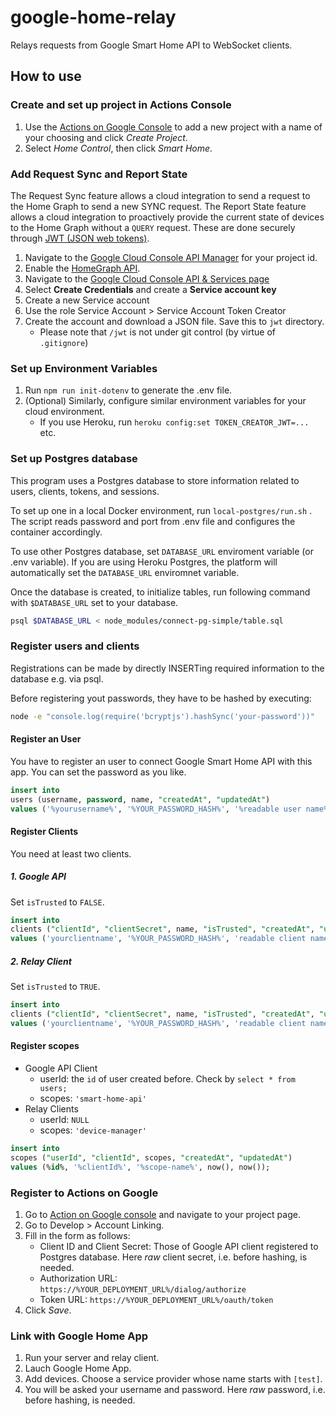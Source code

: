 # google-home-relay

Relays requests from Google Smart Home API to WebSocket clients.

## How to use

### Create and set up project in Actions Console

1. Use the [Actions on Google Console](https://console.actions.google.com/) to add a new project with a name of your choosing and click *Create Project*.
1. Select *Home Control*, then click *Smart Home*.

### Add Request Sync and Report State

The Request Sync feature allows a cloud integration to send a request to the Home Graph to send a new SYNC request. The Report State feature allows a cloud integration to proactively provide the current state of devices to the Home Graph without a `QUERY` request. These are done securely through [JWT (JSON web tokens)](https://jwt.io/).

1. Navigate to the [Google Cloud Console API Manager](https://console.developers.google.com/apis) for your project id.
2. Enable the [HomeGraph API](https://console.cloud.google.com/apis/api/homegraph.googleapis.com/overview).
3. Navigate to the [Google Cloud Console API & Services page](https://console.cloud.google.com/apis/credentials)
4. Select **Create Credentials** and create a **Service account key**
5. Create a new Service account
6. Use the role Service Account > Service Account Token Creator
7. Create the account and download a JSON file. Save this to `jwt` directory.
    - Please note that `/jwt` is not under git control (by virtue of `.gitignore`)

### Set up Environment Variables

1. Run `npm run init-dotenv` to generate the .env file.
2. (Optional) Similarly, configure similar environment variables for your cloud environment.
    - If you use Heroku, run `heroku config:set TOKEN_CREATOR_JWT=...` etc.

### Set up Postgres database

This program uses a Postgres database to store information related to users, clients, tokens, and sessions.

To set up one in a local Docker environment, run `local-postgres/run.sh` . The script reads password and port from .env file and configures the container accordingly.

To use other Postgres database, set `DATABASE_URL` enviroment variable (or .env variable). If you are using Heroku Postgres, the platform will automatically set the `DATABASE_URL` enviromnet variable.

Once the database is created, to initialize tables, run following command with `$DATABASE_URL` set to your database.

```sh
psql $DATABASE_URL < node_modules/connect-pg-simple/table.sql
```

### Register users and clients

Registrations can be made by directly INSERTing required information to the database e.g. via psql.

Before registering yout passwords, they have to be hashed by executing:

```sh
node -e "console.log(require('bcryptjs').hashSync('your-password'))"
```

#### Register an User

You have to register an user to connect Google Smart Home API with this app. You can set the password as you like.

```sql
insert into
users (username, password, name, "createdAt", "updatedAt")
values ('%yourusername%', '%YOUR_PASSWORD_HASH%', '%readable user name%', now(), now());
```

#### Register Clients

You need at least two clients.

##### 1. Google API

Set `isTrusted` to `FALSE`.

```sql
insert into
clients ("clientId", "clientSecret", name, "isTrusted", "createdAt", "updatedAt")
values ('yourclientname', '%YOUR_PASSWORD_HASH%', 'readable client name', FALSE, now(), now());
```

##### 2. Relay Client

Set `isTrusted` to `TRUE`.

```sql
insert into
clients ("clientId", "clientSecret", name, "isTrusted", "createdAt", "updatedAt")
values ('yourclientname', '%YOUR_PASSWORD_HASH%', 'readable client name', TRUE, now(), now());
```

#### Register scopes


- Google API Client
  - userId: the `id` of user created before. Check by `select * from users;`
  - scopes: `'smart-home-api'`
- Relay Clients
  - userId: `NULL`
  - scopes: `'device-manager'`

```sql
insert into
scopes ("userId", "clientId", scopes, "createdAt", "updatedAt")
values (%id%, '%clientId%', '%scope-name%', now(), now());
```

### Register to Actions on Google

1. Go to [Action on Google console](https://console.actions.google.com/u/1/) and navigate to your project page.
1. Go to Develop > Account Linking.
1. Fill in the form as follows:
    - Client ID and Client Secret: Those of Google API client registered to Postgres database. Here _raw_ client secret, i.e. before hashing, is needed.
    - Authorization URL: `https://%YOUR_DEPLOYMENT_URL%/dialog/authorize`
    - Token URL: `https://%YOUR_DEPLOYMENT_URL%/oauth/token`
1. Click _Save_.

### Link with Google Home App
1. Run your server and relay client.
1. Lauch Google Home App.
1. Add devices. Choose a service provider whose name starts with `[test]`.
1. You will be asked your username and password. Here _raw_ password, i.e. before hashing, is needed.
